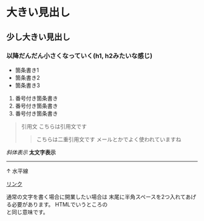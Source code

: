 # 大きい見出し
## 少し大きい見出し
### 以降だんだん小さくなっていく(h1, h2みたいな感じ)

- 箇条書き1
- 箇条書き2
- 箇条書き3

1. 番号付き箇条書き
1. 番号付き箇条書き
1. 番号付き箇条書き

> 引用文
> こちらは引用文です
>> こちらは二重引用文です
>> メールとかでよく使われていますね

*斜体表示*
**太文字表示**



---
↑ 水平線

[リンク](https://www.morijyobi.ac.jp)

通常の文字を書く場合に開業したい場合は
末尾に半角スペースを2つ入れてあげる必要があります。
HTMLでいうところの<br>と同じ意味です。
